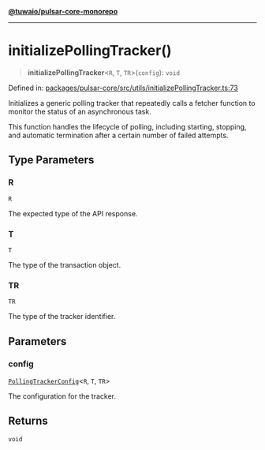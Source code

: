 [**@tuwaio/pulsar-core-monorepo**](../../../README.md)

***

# initializePollingTracker()

> **initializePollingTracker**\<`R`, `T`, `TR`\>(`config`): `void`

Defined in: [packages/pulsar-core/src/utils/initializePollingTracker.ts:73](https://github.com/TuwaIO/pulsar-core/blob/e4e6c80b06717a36e79850d69c03d964005053f1/packages/pulsar-core/src/utils/initializePollingTracker.ts#L73)

Initializes a generic polling tracker that repeatedly calls a fetcher function
to monitor the status of an asynchronous task.

This function handles the lifecycle of polling, including starting, stopping,
and automatic termination after a certain number of failed attempts.

## Type Parameters

### R

`R`

The expected type of the API response.

### T

`T`

The type of the transaction object.

### TR

`TR`

The type of the tracker identifier.

## Parameters

### config

[`PollingTrackerConfig`](../type-aliases/PollingTrackerConfig.md)\<`R`, `T`, `TR`\>

The configuration for the tracker.

## Returns

`void`
